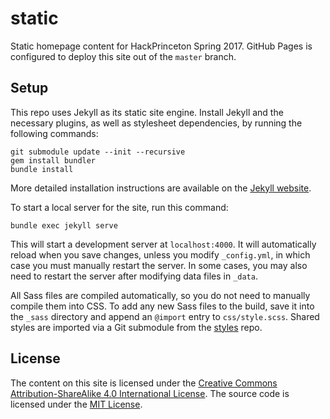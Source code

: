 # static

Static homepage content for HackPrinceton Spring 2017. GitHub Pages is configured to deploy this site out of the `master` branch.

## Setup

This repo uses Jekyll as its static site engine. Install Jekyll and the necessary plugins, as well as stylesheet dependencies, by running the following commands:

```
git submodule update --init --recursive
gem install bundler
bundle install
```

More detailed installation instructions are available on the [Jekyll website](https://jekyllrb.com/docs/installation/).

To start a local server for the site, run this command:

```
bundle exec jekyll serve
```

This will start a development server at `localhost:4000`. It will automatically reload when you save changes, unless you modify `_config.yml`, in which case you must manually restart the server. In some cases, you may also need to restart the server after modifying data files in `_data`.

All Sass files are compiled automatically, so you do not need to manually compile them into CSS. To add any new Sass files to the build, save it into the `_sass` directory and append an `@import` entry to `css/style.scss`. Shared styles are imported via a Git submodule from the [styles](https://github.com/hackprinceton/styles) repo.

## License

The content on this site is licensed under the [Creative Commons Attribution-ShareAlike 4.0 International License](https://creativecommons.org/licenses/by-sa/4.0/). The source code is licensed under the [MIT License](https://github.com/princetoneclub/hp-static-s17/blob/master/LICENSE).
